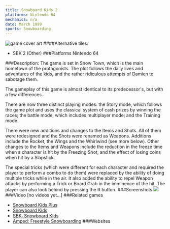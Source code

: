 ```yaml
---
title: Snowboard Kids 2
platforms: Nintendo 64
mechanics: n/a
date: March 1999
sports: Snowboarding
---
```

![game cover art](//images.igdb.com/igdb/image/upload/t_cover_big/l9dalxadszvn40vawjch.jpg "Logo Title Text 1")
####Alternative tiles:
* SBK 2 (Other)
###Platforms
Nintendo 64

###Description:
The game is set in Snow Town, which is the main hometown of the protagonists. The plot follows the daily lives and adventures of the kids, and the rather ridiculous attempts of Damien to sabotage them. 
 
The gameplay of this game is almost identical to its predecessor's, but with a few differences. 
 
There are now three distinct playing modes: the Story mode, which follows the game plot and uses the classical system of cash prizes by winning the races; the battle mode, which includes multiplayer mode; and the Training mode. 
 
There were new additions and changes to the Items and Shots. All of them were redesigned and the Shots were renamed as Weapons. Additions include the Rocket, the Wings and the Whirlwind (see more below). Other changes to the Items and Weapons include the reduction in the freeze time when a character is hit by the Freezing Shot, and the effect of losing coins when hit by a Slapstick. 
 
The special tricks (which were different for each character and required the player to perform a combo to do them) were replaced by the ability of doing multiple tricks while in the air. It also added the ability to repel Weapon attacks by performing a Trick or Board Grab in the imminence of the hit. The player can also look behind by pressing the R button.
###Screenshots
<a target="_blank" rel="noopener noreferrer" href="//images.igdb.com/igdb/image/upload/t_cover_big/rsi6bpuhafnm4mslmyb5.jpg"><img src="//images.igdb.com/igdb/image/upload/t_thumb/rsi6bpuhafnm4mslmyb5.jpg"/></a>
###Video
[no videos yet...]
###Related games
* [Snowboard Kids Plus](/games/snowboard-kids-plus-72103/)
* [Snowboard Kids](/games/snowboard-kids-3342/)
* [SBK: Snowboard Kids](/games/sbk-snowboard-kids-47725/)
* [Amped: Freestyle Snowboarding](/games/amped-freestyle-snowboarding-5484/)
###Websites

